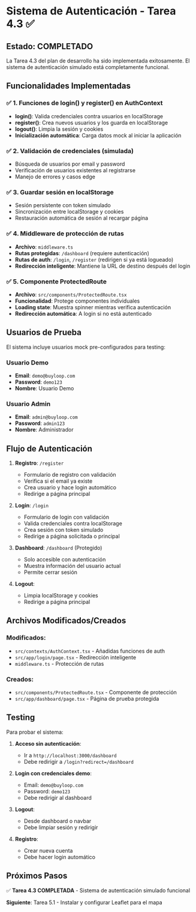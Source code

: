 # Sistema de Autenticación - Tarea 4.3 ✅

## Estado: COMPLETADO

La Tarea 4.3 del plan de desarrollo ha sido implementada exitosamente. El sistema de autenticación simulado está completamente funcional.

## Funcionalidades Implementadas

### ✅ 1. Funciones de login() y register() en AuthContext
- **login()**: Valida credenciales contra usuarios en localStorage
- **register()**: Crea nuevos usuarios y los guarda en localStorage  
- **logout()**: Limpia la sesión y cookies
- **Inicialización automática**: Carga datos mock al iniciar la aplicación

### ✅ 2. Validación de credenciales (simulada)
- Búsqueda de usuarios por email y password
- Verificación de usuarios existentes al registrarse
- Manejo de errores y casos edge

### ✅ 3. Guardar sesión en localStorage
- Sesión persistente con token simulado
- Sincronización entre localStorage y cookies
- Restauración automática de sesión al recargar página

### ✅ 4. Middleware de protección de rutas
- **Archivo**: `middleware.ts`
- **Rutas protegidas**: `/dashboard` (requiere autenticación)
- **Rutas de auth**: `/login`, `/register` (redirigen si ya está logueado)
- **Redirección inteligente**: Mantiene la URL de destino después del login

### ✅ 5. Componente ProtectedRoute
- **Archivo**: `src/components/ProtectedRoute.tsx`
- **Funcionalidad**: Protege componentes individuales
- **Loading state**: Muestra spinner mientras verifica autenticación
- **Redirección automática**: A login si no está autenticado

## Usuarios de Prueba

El sistema incluye usuarios mock pre-configurados para testing:

### Usuario Demo
- **Email**: `demo@buyloop.com`
- **Password**: `demo123`
- **Nombre**: Usuario Demo

### Usuario Admin  
- **Email**: `admin@buyloop.com`
- **Password**: `admin123`
- **Nombre**: Administrador

## Flujo de Autenticación

1. **Registro**: `/register`
   - Formulario de registro con validación
   - Verifica si el email ya existe
   - Crea usuario y hace login automático
   - Redirige a página principal

2. **Login**: `/login`
   - Formulario de login con validación
   - Valida credenciales contra localStorage
   - Crea sesión con token simulado
   - Redirige a página solicitada o principal

3. **Dashboard**: `/dashboard` (Protegido)
   - Solo accesible con autenticación
   - Muestra información del usuario actual
   - Permite cerrar sesión

4. **Logout**: 
   - Limpia localStorage y cookies
   - Redirige a página principal

## Archivos Modificados/Creados

### Modificados:
- `src/contexts/AuthContext.tsx` - Añadidas funciones de auth
- `src/app/login/page.tsx` - Redirección inteligente
- `middleware.ts` - Protección de rutas

### Creados:
- `src/components/ProtectedRoute.tsx` - Componente de protección
- `src/app/dashboard/page.tsx` - Página de prueba protegida

## Testing

Para probar el sistema:

1. **Acceso sin autenticación**: 
   - Ir a `http://localhost:3000/dashboard` 
   - Debe redirigir a `/login?redirect=/dashboard`

2. **Login con credenciales demo**:
   - Email: `demo@buyloop.com`
   - Password: `demo123`
   - Debe redirigir al dashboard

3. **Logout**:
   - Desde dashboard o navbar
   - Debe limpiar sesión y redirigir

4. **Registro**:
   - Crear nueva cuenta
   - Debe hacer login automático

## Próximos Pasos

✅ **Tarea 4.3 COMPLETADA** - Sistema de autenticación simulado funcional

**Siguiente**: Tarea 5.1 - Instalar y configurar Leaflet para el mapa

